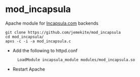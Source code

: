 # mod_incapsula



  Apache module for [Incapsula.com](http://incapsula.com) backends


    git clone https://github.com/jemekite/mod_incapsula
    cd mod_incapsula/
    apxs -c -i -a mod_incapsula.c

* Add the following to httpd.conf


        LoadModule incapsula_module modules/mod_incapsula.so


* Restart Apache
